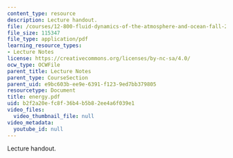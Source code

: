```yaml
---
content_type: resource
description: Lecture handout.
file: /courses/12-800-fluid-dynamics-of-the-atmosphere-and-ocean-fall-2004/b2f2a20efc8f36b4b5b82ee4a6f039e1_energy.pdf
file_size: 115347
file_type: application/pdf
learning_resource_types:
- Lecture Notes
license: https://creativecommons.org/licenses/by-nc-sa/4.0/
ocw_type: OCWFile
parent_title: Lecture Notes
parent_type: CourseSection
parent_uid: e9bc603b-ee9e-6391-f123-9ed7bb379805
resourcetype: Document
title: energy.pdf
uid: b2f2a20e-fc8f-36b4-b5b8-2ee4a6f039e1
video_files:
  video_thumbnail_file: null
video_metadata:
  youtube_id: null
---
```

Lecture handout.
